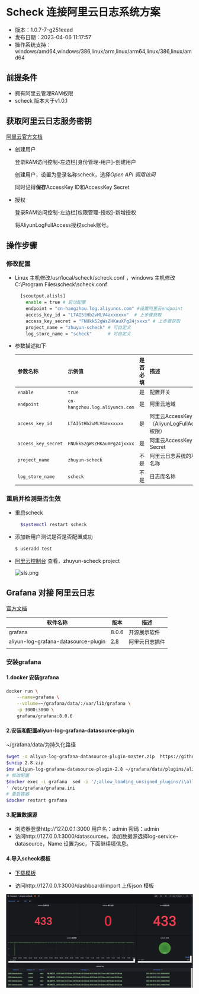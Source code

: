 # Scheck 连接阿里云日志系统方案

- 版本：1.0.7-7-g251eead
- 发布日期：2023-04-06 11:17:57
- 操作系统支持：windows/amd64,windows/386,linux/arm,linux/arm64,linux/386,linux/amd64

## 前提条件

- 拥有阿里云管理RAM权限
- scheck 版本大于v1.0.1


## 获取阿里云日志服务密钥
[阿里云官方文档](https://help.aliyun.com/document_detail/29009.html?spm=a2c4g.11186623.6.1468.672b693bQhatOa)

- 创建用户

  登录RAM访问控制-左边栏[身份管理-用户]-创建用户

  创建用户，设置为登录名称scheck，选择*Open API 调用访问*

  同时记得**保存**AccessKey ID和AccessKey Secret

- 授权

  登录RAM访问控制-左边栏[权限管理-授权]-新增授权

  将AliyunLogFullAccess授权schek账号。

## 操作步骤

### 修改配置

- Linux 主机修改/usr/local/scheck/scheck.conf ，windows 主机修改C:\\Program Files\\scheck\scheck.conf 

  ```sh
    [scoutput.alisls]
      enable = true # 启动配置
      endpoint = "cn-hangzhou.log.aliyuncs.com" #设置阿里云endpoint
      access_key_id = "LTAI5tHb2vMLV4axxxxxx"  # 上步骤获取
      access_key_secret = "FNUkk52gWsZHKauXPg24jxxxx" # 上步骤获取
      project_name = "zhuyun-scheck" # 可自定义
      log_store_name = "scheck"      # 可自定义
  ```

- 参数描述如下
  
  | 参数名称            | 示例值                         | 是否必填 | 描述                                          |
  | :------------------ | :----------------------------- | :------: | :-------------------------------------------- |
  | `enable`            | `true`                         |    是    | 配置开关                                      |
  | `endpoint`          | `cn-hangzhou.log.aliyuncs.com` |    是    | 阿里云地域                                    |
  | `access_key_id`     | `LTAI5tHb2vMLV4axxxxxx`        |    是    | 阿里云AccessKey ID（AliyunLogFullAccess权限） |
  | `access_key_secret` | `FNUkk52gWsZHKauXPg24jxxxx`    |    是    | 阿里云AccessKey Secret                        |
  | `project_name`      | `zhuyun-scheck`                |   不是   | 阿里云日志系统的项目名称                      |
  | `log_store_name`    | `scheck`                       |   不是   | 日志库名称                                    |

### 重启并检测是否生效

- 重启scheck
  
  ```sh
    $systemctl restart scheck
  ```
  
- 添加新用户测试是否是否配置成功

  ```sh
  $ useradd test
  ```

- [阿里云控制台](https://sls.console.aliyun.com/lognext/profile) 查看，zhuyun-scheck project

  ![sls.png](https://security-checker-prod.oss-cn-hangzhou.aliyuncs.com/img/sls.png)

## Grafana 对接 阿里云日志

[官方文档](https://help.aliyun.com/document_detail/60952.html?spm=5176.21213303.J_6028563670.7.65713edaY7xSV2&scm=20140722)

| 软件名称                             | 版本                                                         | 描述           |
| ------------------------------------ | ------------------------------------------------------------ | -------------- |
| grafana                              | 8.0.6                                                        | 开源展示软件   |
| aliyun-log-grafana-datasource-plugin | [2.8](https://github.com/aliyun/aliyun-log-grafana-datasource-plugin/releases/tag/2.8?spm=a2c4g.11186623.2.13.7a703e0anzkNTh&file=2.8) | 阿里云日志插件 |
|                                      |                                                              |                |



### 安装grafana

#### 1.docker 安装grafana

```sh
docker run \
	--name=grafana \
	--volume=~/grafana/data/:/var/lib/grafana \
	-p 3000:3000 \
	grafana/grafana:8.0.6
```

#### 2.安装和配置aliyun-log-grafana-datasource-plugin

~/grafana/data/为持久化路径

```sh
$wget -o aliyun-log-grafana-datasource-plugin-master.zip  https://github.com/aliyun/aliyun-log-grafana-datasource-plugin/releases/tag/2.8?spm=a2c4g.11186623.2.13.7a703e0anzkNTh&file=2.8
$unzip 2.8.zip
$mv aliyun-log-grafana-datasource-plugin-2.8 ~/grafana/data/plugins/aliyun-log-grafana-datasource-plugin
# 修改配置
$docker exec -i grafana  sed -i '/;allow_loading_unsigned_plugins/i\allow_loading_unsigned_plugins \= aliyun-log-service-datasource,grafana-log-service-datasource
' /etc/grafana/grafana.ini
# 重启容器
$docker restart grafana
```

#### 3.配置数据源

- 浏览器登录http://127.0.0.1:3000 用户名：admin 密码：admin
- 访问http://127.0.0.1:3000/datasources，添加数据源选择log-service-datasource，Name 设置为sc，下面继续填信息。

#### 4.导入scheck模板

- [下载模板](https://security-checker-prod.oss-cn-hangzhou.aliyuncs.com/img/grafana/zhuyun-scheck-1629358061303.json)

- 访问http://127.0.0.1:3000/dashboard/import 上传json 模板

![](img/scheck-grafana.png)

